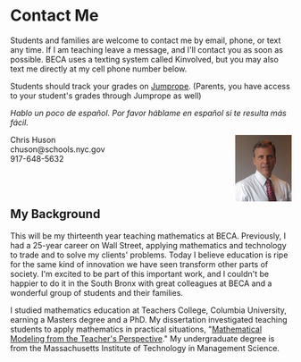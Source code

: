 # Contact Me

Students and families are welcome to contact me by email, phone, or text any time. If I am teaching leave a message, and I'll contact you as soon as possible. BECA uses a texting system called Kinvolved, but you may also text me directly at my cell phone number below.

Students should track your grades on [Jumprope](https://jumpro.pe). (Parents, you have access to your student's grades through Jumprope as well)

*Hablo un poco de español. Por favor háblame en español si te resulta más fácil.*

<div style="width: 100%; height: 100px;">
    <div style="width: 50%; float: left;"> 
        Chris Huson  <br> chuson@schools.nyc.gov   <br> 917-648-5632
    </div>
    <div style="margin-left: 80%; height: 150px; "> 
        <img src="./images/Chris_Huson.jpg">
    </div>
</div>

## My Background

This will be my thirteenth year teaching mathematics at BECA. Previously, I had a 25-year career on Wall Street, applying mathematics and technology to trade and to solve my clients' problems. Today I believe education is ripe for the same kind of innovation we have seen transform other parts of society. I'm excited to be part of this important work, and I couldn't be happier to do it in the South Bronx with great colleagues at BECA and a wonderful group of students and their families.

I studied mathematics education at Teachers College, Columbia University, earning a Masters degree and a PhD. My dissertation investigated teaching students to apply mathematics in practical situations, "[Mathematical Modeling from the Teacher's Perspective](https://academiccommons.columbia.edu/doi/10.7916/D82N529Z)." My undergraduate degree is from the Massachusetts Institute of Technology in Management Science.
